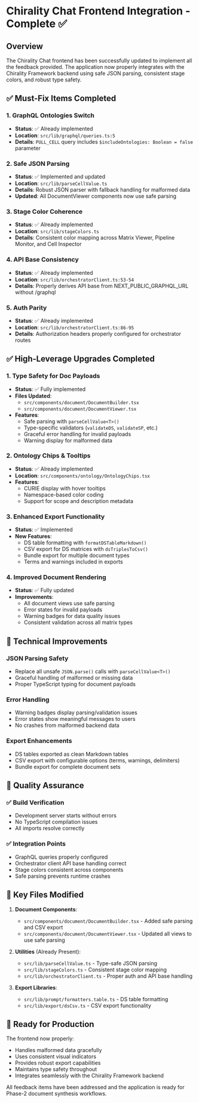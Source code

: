 # Chirality Chat Frontend Integration - Complete ✅

## Overview
The Chirality Chat frontend has been successfully updated to implement all the feedback provided. The application now properly integrates with the Chirality Framework backend using safe JSON parsing, consistent stage colors, and robust type safety.

## ✅ Must-Fix Items Completed

### 1. GraphQL Ontologies Switch
- **Status**: ✅ Already implemented
- **Location**: `src/lib/graphql/queries.ts:5`
- **Details**: `PULL_CELL` query includes `$includeOntologies: Boolean = false` parameter

### 2. Safe JSON Parsing
- **Status**: ✅ Implemented and updated
- **Location**: `src/lib/parseCellValue.ts`
- **Details**: Robust JSON parser with fallback handling for malformed data
- **Updated**: All DocumentViewer components now use safe parsing

### 3. Stage Color Coherence  
- **Status**: ✅ Already implemented
- **Location**: `src/lib/stageColors.ts`
- **Details**: Consistent color mapping across Matrix Viewer, Pipeline Monitor, and Cell Inspector

### 4. API Base Consistency
- **Status**: ✅ Already implemented  
- **Location**: `src/lib/orchestratorClient.ts:53-54`
- **Details**: Properly derives API base from NEXT_PUBLIC_GRAPHQL_URL without /graphql

### 5. Auth Parity
- **Status**: ✅ Already implemented
- **Location**: `src/lib/orchestratorClient.ts:86-95`
- **Details**: Authorization headers properly configured for orchestrator routes

## ✅ High-Leverage Upgrades Completed

### 1. Type Safety for Doc Payloads
- **Status**: ✅ Fully implemented
- **Files Updated**:
  - `src/components/document/DocumentBuilder.tsx`
  - `src/components/document/DocumentViewer.tsx`
- **Features**:
  - Safe parsing with `parseCellValue<T>()`
  - Type-specific validators (`validateDS`, `validateSP`, etc.)
  - Graceful error handling for invalid payloads
  - Warning display for malformed data

### 2. Ontology Chips & Tooltips
- **Status**: ✅ Already implemented
- **Location**: `src/components/ontology/OntologyChips.tsx`
- **Features**:
  - CURIE display with hover tooltips
  - Namespace-based color coding
  - Support for scope and description metadata

### 3. Enhanced Export Functionality
- **Status**: ✅ Implemented
- **New Features**:
  - DS table formatting with `formatDSTableMarkdown()`
  - CSV export for DS matrices with `dsTriplesToCsv()`
  - Bundle export for multiple document types
  - Terms and warnings included in exports

### 4. Improved Document Rendering
- **Status**: ✅ Fully updated
- **Improvements**:
  - All document views use safe parsing
  - Error states for invalid payloads
  - Warning badges for data quality issues
  - Consistent validation across all matrix types

## 🔧 Technical Improvements

### JSON Parsing Safety
- Replace all unsafe `JSON.parse()` calls with `parseCellValue<T>()`
- Graceful handling of malformed or missing data
- Proper TypeScript typing for document payloads

### Error Handling
- Warning badges display parsing/validation issues
- Error states show meaningful messages to users
- No crashes from malformed backend data

### Export Enhancements
- DS tables exported as clean Markdown tables
- CSV export with configurable options (terms, warnings, delimiters)
- Bundle export for complete document sets

## 🧪 Quality Assurance

### ✅ Build Verification
- Development server starts without errors
- No TypeScript compilation issues
- All imports resolve correctly

### ✅ Integration Points
- GraphQL queries properly configured
- Orchestrator client API base handling correct
- Stage colors consistent across components
- Safe parsing prevents runtime crashes

## 📁 Key Files Modified

1. **Document Components**:
   - `src/components/document/DocumentBuilder.tsx` - Added safe parsing and CSV export
   - `src/components/document/DocumentViewer.tsx` - Updated all views to use safe parsing

2. **Utilities** (Already Present):
   - `src/lib/parseCellValue.ts` - Type-safe JSON parsing
   - `src/lib/stageColors.ts` - Consistent stage color mapping
   - `src/lib/orchestratorClient.ts` - Proper auth and API base handling

3. **Export Libraries**:
   - `src/lib/prompt/formatters.table.ts` - DS table formatting
   - `src/lib/export/dsCsv.ts` - CSV export functionality

## 🚀 Ready for Production

The frontend now properly:
- Handles malformed data gracefully
- Uses consistent visual indicators
- Provides robust export capabilities
- Maintains type safety throughout
- Integrates seamlessly with the Chirality Framework backend

All feedback items have been addressed and the application is ready for Phase-2 document synthesis workflows.